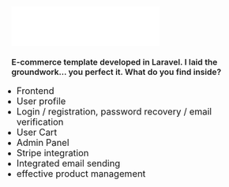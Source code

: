 <!-- ![Alt text](./public/images/official_logo.png) -->

<p style="text-align: center; 
width: 300px;
height: 80px;
max-width: 400px;
overflow:hidden;">
 <img src="./public/images/official_logo.png"
 style="object-fit:cover;
 width:100%;
 height: 100%;">
</p>

<div style="margin-top: 20px">

<h3
style="font-weight: 600;">
E-commerce template developed in Laravel. I laid the groundwork... you perfect it.
What do you find inside?</h3>
<ul style="font-size:18px; margin-left:-20px;">
    <li>
        <a>Frontend</a>
    </li>
    <li>
        <a>User profile</a>
    </li>
     <li>
        <a> Login / registration,
        password recovery / 
        email verification</a>
    </li>
    <li>
        <a>User Cart</a>
    </li>
     <li>
        <a>Admin Panel</a>
    </li>
     <li>
        <a>Stripe integration</a>
    </li>
    <li>
        <a>Integrated email sending</a>
    </li>
    <li>
        <a>effective product management</a>
    </li>
</ul>

</div>
